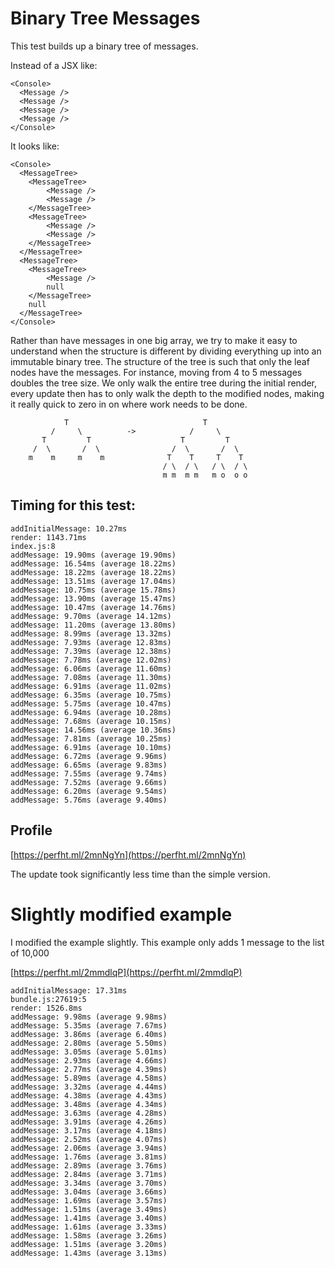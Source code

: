 # Binary Tree Messages

This test builds up a binary tree of messages.

Instead of a JSX like:

```
<Console>
  <Message />
  <Message />
  <Message />
  <Message />
</Console>
```

It looks like:

```
<Console>
  <MessageTree>
    <MessageTree>
        <Message />
        <Message />
    </MessageTree>
    <MessageTree>
        <Message />
        <Message />
    </MessageTree>
  </MessageTree>
  <MessageTree>
    <MessageTree>
        <Message />
        null
    </MessageTree>
    null
  </MessageTree>
</Console>
```

Rather than have messages in one big array, we try to make it easy to understand when the structure is different by dividing everything up into an immutable binary tree. The structure of the tree is such that only the leaf nodes have the messages. For instance, moving from 4 to 5 messages doubles the tree size. We only walk the entire tree during the initial render, every update then has to only walk the depth to the modified nodes, making it really quick to zero in on where work needs to be done.

```
            T                              T
         /     \          ->            /     \
       T         T                    T         T
     /  \       /  \                /  \       /  \
    m    m     m    m              T    T     T    T
                                  / \  / \   / \  / \
                                  m m  m m   m o  o o
```

## Timing for this test:

```
addInitialMessage: 10.27ms
render: 1143.71ms
index.js:8
addMessage: 19.90ms (average 19.90ms)
addMessage: 16.54ms (average 18.22ms)
addMessage: 18.22ms (average 18.22ms)
addMessage: 13.51ms (average 17.04ms)
addMessage: 10.75ms (average 15.78ms)
addMessage: 13.90ms (average 15.47ms)
addMessage: 10.47ms (average 14.76ms)
addMessage: 9.70ms (average 14.12ms)
addMessage: 11.20ms (average 13.80ms)
addMessage: 8.99ms (average 13.32ms)
addMessage: 7.93ms (average 12.83ms)
addMessage: 7.39ms (average 12.38ms)
addMessage: 7.78ms (average 12.02ms)
addMessage: 6.06ms (average 11.60ms)
addMessage: 7.08ms (average 11.30ms)
addMessage: 6.91ms (average 11.02ms)
addMessage: 6.35ms (average 10.75ms)
addMessage: 5.75ms (average 10.47ms)
addMessage: 6.94ms (average 10.28ms)
addMessage: 7.68ms (average 10.15ms)
addMessage: 14.56ms (average 10.36ms)
addMessage: 7.81ms (average 10.25ms)
addMessage: 6.91ms (average 10.10ms)
addMessage: 6.72ms (average 9.96ms)
addMessage: 6.65ms (average 9.83ms)
addMessage: 7.55ms (average 9.74ms)
addMessage: 7.52ms (average 9.66ms)
addMessage: 6.20ms (average 9.54ms)
addMessage: 5.76ms (average 9.40ms)
```

## Profile

[https://perfht.ml/2mnNgYn](https://perfht.ml/2mnNgYn)

The update took significantly less time than the simple version.

# Slightly modified example

I modified the example slightly. This example only adds 1 message to the list of 10,000

[https://perfht.ml/2mmdlqP](https://perfht.ml/2mmdlqP)

```
addInitialMessage: 17.31ms
bundle.js:27619:5
render: 1526.8ms
addMessage: 9.98ms (average 9.98ms)
addMessage: 5.35ms (average 7.67ms)
addMessage: 3.86ms (average 6.40ms)
addMessage: 2.80ms (average 5.50ms)
addMessage: 3.05ms (average 5.01ms)
addMessage: 2.93ms (average 4.66ms)
addMessage: 2.77ms (average 4.39ms)
addMessage: 5.89ms (average 4.58ms)
addMessage: 3.32ms (average 4.44ms)
addMessage: 4.38ms (average 4.43ms)
addMessage: 3.48ms (average 4.34ms)
addMessage: 3.63ms (average 4.28ms)
addMessage: 3.91ms (average 4.26ms)
addMessage: 3.17ms (average 4.18ms)
addMessage: 2.52ms (average 4.07ms)
addMessage: 2.06ms (average 3.94ms)
addMessage: 1.76ms (average 3.81ms)
addMessage: 2.89ms (average 3.76ms)
addMessage: 2.84ms (average 3.71ms)
addMessage: 3.34ms (average 3.70ms)
addMessage: 3.04ms (average 3.66ms)
addMessage: 1.69ms (average 3.57ms)
addMessage: 1.51ms (average 3.49ms)
addMessage: 1.41ms (average 3.40ms)
addMessage: 1.61ms (average 3.33ms)
addMessage: 1.58ms (average 3.26ms)
addMessage: 1.51ms (average 3.20ms)
addMessage: 1.43ms (average 3.13ms)
```
